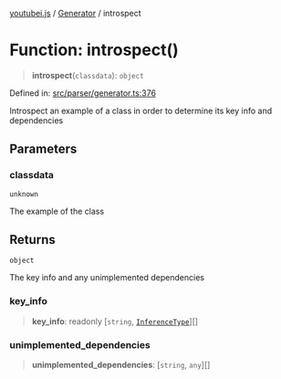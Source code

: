 [youtubei.js](../../../../README.md) / [Generator](../README.md) / introspect

# Function: introspect()

> **introspect**(`classdata`): `object`

Defined in: [src/parser/generator.ts:376](https://github.com/LuanRT/YouTube.js/blob/0733f60b57877f6b8b87dfd5cc6195b5085f5c09/src/parser/generator.ts#L376)

Introspect an example of a class in order to determine its key info and dependencies

## Parameters

### classdata

`unknown`

The example of the class

## Returns

`object`

The key info and any unimplemented dependencies

### key\_info

> **key\_info**: readonly \[`string`, [`InferenceType`](../type-aliases/InferenceType.md)\][]

### unimplemented\_dependencies

> **unimplemented\_dependencies**: \[`string`, `any`\][]

